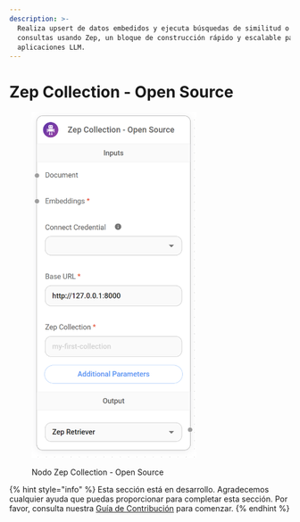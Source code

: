 ```yaml
---
description: >-
  Realiza upsert de datos embedidos y ejecuta búsquedas de similitud o mmr sobre
  consultas usando Zep, un bloque de construcción rápido y escalable para
  aplicaciones LLM.
---
```


# Zep Collection - Open Source

<figure><img src="../../../../.gitbook/assets/image (166).png" alt="" width="295"><figcaption><p>Nodo Zep Collection - Open Source</p></figcaption></figure>

{% hint style="info" %}
Esta sección está en desarrollo. Agradecemos cualquier ayuda que puedas proporcionar para completar esta sección. Por favor, consulta nuestra [Guía de Contribución](../../../../contributing/) para comenzar.
{% endhint %}
